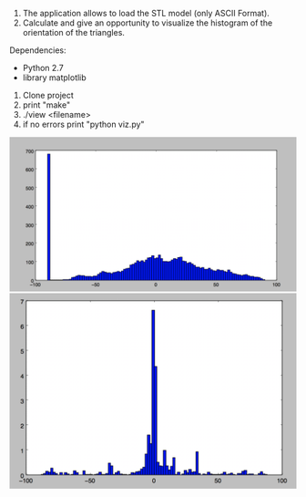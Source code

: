 1. The application allows to load the STL model (only ASCII Format).
2. Calculate and give an opportunity to visualize the histogram of the orientation of the triangles.

Dependencies:
- Python 2.7
- library matplotlib

1. Clone project
2. print "make"
3. ./view \<filename\>
4. if no errors print "python viz.py" 

![alt text](https://github.com/tt1m0n/Histogram_stl_format/blob/master/histogram1%20PM.png)
![alt text](https://github.com/tt1m0n/Histogram_stl_format/blob/master/histogram2%20PM.png)
